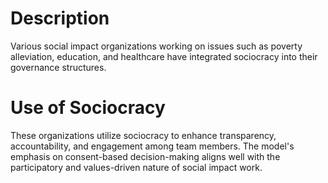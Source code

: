 # Description
Various social impact organizations working on issues such as poverty alleviation, education, and healthcare have integrated sociocracy into their governance structures.
# Use of Sociocracy
These organizations utilize sociocracy to enhance transparency, accountability, and engagement among team members. The model's emphasis on consent-based decision-making aligns well with the participatory and values-driven nature of social impact work.